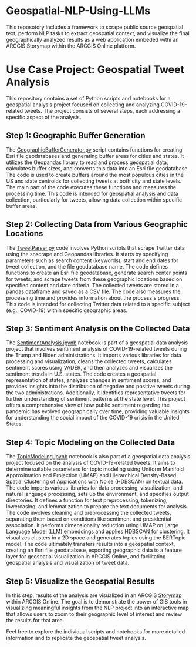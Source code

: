 # Geospatial-NLP-Using-LLMs
This reposotory includes a framework to scrape public source geospatial text, perform NLP tasks to extract geospatial context, and visualize the final geographically analyzed results as a web application embeded withi an ARCGIS Storymap within the ARCGIS Online platform.  

# Use Case Project: Geospatial Tweet Analysis

This repository contains a set of Python scripts and notebooks for a geospatial analysis project focused on collecting and analyzing COVID-19-related tweets. The project consists of several steps, each addressing a specific aspect of the analysis.

## Step 1: Geographic Buffer Generation

The [GeographicBufferGenerator.py](GeographicBufferGenerator.py) script contains functions for creating Esri file geodatabases and generating buffer areas for cities and states. It utilizes the Geopandas library to read and process geospatial data, calculates buffer sizes, and converts this data into an Esri file geodatabase. The code is used to create buffers around the most populous cities in the US and state centroids for collecting tweets at both city and state levels. The main part of the code executes these functions and measures the processing time. This code is intended for geospatial analysis and data collection, particularly for tweets, allowing data collection within specific buffer areas.

## Step 2: Collecting Data from Various Geographic Locations

The [TweetParser.py](TweetParser.py) code involves Python scripts that scrape Twitter data using the snscrape and Geopandas libraries. It starts by specifying parameters such as search content (keywords), start and end dates for tweet collection, and the file geodatabase name. The code defines functions to create an Esri file geodatabase, generate search center points for tweets, and scrape tweets from these geographic locations based on specified content and date criteria. The collected tweets are stored in a pandas dataframe and saved as a CSV file. The code also measures the processing time and provides information about the process's progress. This code is intended for collecting Twitter data related to a specific subject (e.g., COVID-19) within specific geographic areas.

## Step 3: Sentiment Analysis on the Collected Data

The [SentimentAnalysis.ipynb](SentimentAnalysis.ipynb) notebook is part of a geospatial data analysis project that involves sentiment analysis of COVID-19-related tweets during the Trump and Biden administrations. It imports various libraries for data processing and visualization, cleans the collected tweets, calculates sentiment scores using VADER, and then analyzes and visualizes the sentiment trends in U.S. states. The code creates a geospatial representation of states, analyzes changes in sentiment scores, and provides insights into the distribution of negative and positive tweets during the two administrations. Additionally, it identifies representative tweets for further understanding of sentiment patterns at the state level. This project offers a comprehensive view of how public sentiment regarding the pandemic has evolved geographically over time, providing valuable insights for understanding the social impact of the COVID-19 crisis in the United States.

## Step 4: Topic Modeling on the Collected Data

The [TopicModeling.ipynb](TopicModeling.ipynb) notebook is also part of a geospatial data analysis project focused on the analysis of COVID-19-related tweets. It aims to determine suitable parameters for topic modeling using Uniform Manifold Approximation and Projection (UMAP) and Hierarchical Density-Based Spatial Clustering of Applications with Noise (HDBSCAN) on textual data. The code imports various libraries for data processing, visualization, and natural language processing, sets up the environment, and specifies output directories. It defines a function for text preprocessing, tokenizing, lowercasing, and lemmatization to prepare the text documents for analysis. The code involves cleaning and preprocessing the collected tweets, separating them based on conditions like sentiment and presidential association. It performs dimensionality reduction using UMAP on Large Language Model (LLM) embeddings and applies HDBSCAN for clustering. It visualizes clusters in a 2D space and generates topics using the BERTopic model. The code ultimately transfers results into a geospatial context, creating an Esri file geodatabase, exporting geographic data to a feature layer for geospatial visualization in ARCGIS Online, and facilitating geospatial analysis and visualization of tweet data.

## Step 5: Visualize the Geospatial Results

In this step, results of the analysis are visualized in an ARCGIS [Storymap](https://storymaps.arcgis.com/stories/f7cf855fc55040da9fdae2a3b672a313) within ARCGIS Online. The goal is to demonstrate the power of GIS tools in visualizing meaningful insights from the NLP project into an interactive map that allows users to zoom to their geographic level of interest and review the results for that area.

Feel free to explore the individual scripts and notebooks for more detailed information and to replicate the geospatial tweet analysis.

